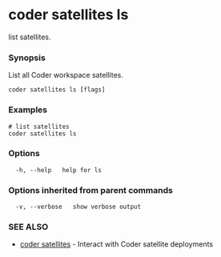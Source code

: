 # coder satellites ls

list satellites.

### Synopsis

List all Coder workspace satellites.

```text
coder satellites ls [flags]
```

### Examples

```text
# list satellites
coder satellites ls
```

### Options

```text
  -h, --help   help for ls
```

### Options inherited from parent commands

```text
  -v, --verbose   show verbose output
```

### SEE ALSO

- [coder satellites](coder_satellites.md) - Interact with Coder satellite
  deployments
